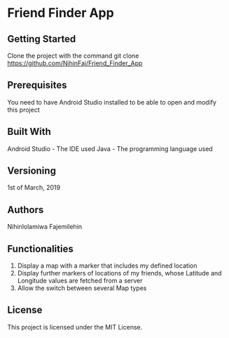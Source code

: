 # Friend Finder App

## Getting Started
Clone the project with the command git clone https://github.com/NihinFaj/Friend_Finder_App

## Prerequisites
You need to have Android Studio installed to be able to open and modify this project

## Built With
Android Studio - The IDE used
Java - The programming language used

## Versioning
1st of March, 2019

## Authors
Nihinlolamiwa Fajemilehin

## Functionalities
1) Display a map with a marker that includes my defined location
2) Display further markers of locations of my friends, whose Latitude and Longitude values are fetched from a server
3) Allow the switch between several Map types

## License
This project is licensed under the MIT License.
